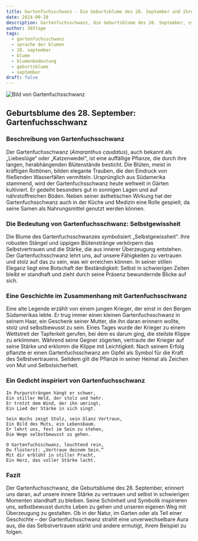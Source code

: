 ```yaml
---
title: Gartenfuchsschwanz - Die Geburtsblume des 28. September und ihre Bedeutung
date: 2024-09-28
description: Gartenfuchsschwanz, die Geburtsblume des 28. September, symbolisiert Selbstgewissheit. Erfahre mehr über ihre Geschichte, Bedeutung und Symbolik in der Sprache der Blumen.
author: 365tage
tags:
  - gartenfuchsschwanz
  - sprache der blumen
  - 28. september
  - blume
  - blumenbedeutung
  - geburtsblume
  - september
draft: false
---
```


![Bild von Gartenfuchsschwanz](https://cdn.pixabay.com/photo/2017/09/20/19/42/foxtail-2769772_640.jpg#center)


## Geburtsblume des 28. September: Gartenfuchsschwanz

### Beschreibung von Gartenfuchsschwanz

Der Gartenfuchsschwanz (_Amaranthus caudatus_), auch bekannt als „Liebeslüge“ oder „Katzenwedel“, ist eine auffällige Pflanze, die durch ihre langen, herabhängenden Blütenstände besticht. Die Blüten, meist in kräftigen Rottönen, bilden elegante Trauben, die den Eindruck von fließenden Wasserfällen vermitteln. Ursprünglich aus Südamerika stammend, wird der Gartenfuchsschwanz heute weltweit in Gärten kultiviert. Er gedeiht besonders gut in sonnigen Lagen und auf nährstoffreichen Böden. Neben seiner ästhetischen Wirkung hat der Gartenfuchsschwanz auch in der Küche und Medizin eine Rolle gespielt, da seine Samen als Nahrungsmittel genutzt werden können.

### Die Bedeutung von Gartenfuchsschwanz: Selbstgewissheit

Die Blume des Gartenfuchsschwanzes symbolisiert „Selbstgewissheit“. Ihre robusten Stängel und üppigen Blütenstränge verkörpern das Selbstvertrauen und die Stärke, die aus innerer Überzeugung entstehen. Der Gartenfuchsschwanz lehrt uns, auf unsere Fähigkeiten zu vertrauen und stolz auf das zu sein, was wir erreichen können. In seiner stillen Eleganz liegt eine Botschaft der Beständigkeit: Selbst in schwierigen Zeiten bleibt er standhaft und zieht durch seine Präsenz bewundernde Blicke auf sich.

### Eine Geschichte im Zusammenhang mit Gartenfuchsschwanz

Eine alte Legende erzählt von einem jungen Krieger, der einst in den Bergen Südamerikas lebte. Er trug immer einen kleinen Gartenfuchsschwanz in seinem Haar, ein Geschenk seiner Mutter, die ihn daran erinnern wollte, stolz und selbstbewusst zu sein. Eines Tages wurde der Krieger zu einem Wettstreit der Tapferkeit gerufen, bei dem es darum ging, die steilste Klippe zu erklimmen. Während seine Gegner zögerten, vertraute der Krieger auf seine Stärke und erklomm die Klippe mit Leichtigkeit. Nach seinem Erfolg pflanzte er einen Gartenfuchsschwanz am Gipfel als Symbol für die Kraft des Selbstvertrauens. Seitdem gilt die Pflanze in seiner Heimat als Zeichen von Mut und Selbstsicherheit.

### Ein Gedicht inspiriert von Gartenfuchsschwanz

```
In Purpursträngen hängt er schwer,  
Ein stiller Held, der stolz und hehr.  
Er trotzt dem Wind, der ihn umringt,  
Ein Lied der Stärke in sich singt.  

Sein Wuchs zeigt Stolz, sein Glanz Vertraun,  
Ein Bild des Muts, ein Lebensbaum.  
Er lehrt uns, fest im Sein zu stehen,  
Die Wege selbstbewusst zu gehen.  

O Gartenfuchsschwanz, leuchtend rein,  
Du flüsterst: „Vertraue deinem Sein.“  
Mit dir erblüht in stiller Pracht,  
Ein Herz, das voller Stärke lacht.  
```

### Fazit

Der Gartenfuchsschwanz, die Geburtsblume des 28. September, erinnert uns daran, auf unsere innere Stärke zu vertrauen und selbst in schwierigen Momenten standhaft zu bleiben. Seine Schönheit und Symbolik inspirieren uns, selbstbewusst durchs Leben zu gehen und unseren eigenen Weg mit Überzeugung zu gestalten. Ob in der Natur, im Garten oder als Teil einer Geschichte – der Gartenfuchsschwanz strahlt eine unverwechselbare Aura aus, die das Selbstvertrauen stärkt und andere ermutigt, ihrem Beispiel zu folgen.